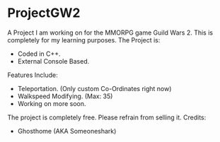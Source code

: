 # ProjectGW2
A Project I am working on for the MMORPG game Guild Wars 2. This is completely for my learning purposes. The Project is:
- Coded in C++.
- External Console Based.

Features Include:
- Teleportation. (Only custom Co-Ordinates right now)
- Walkspeed Modifying. (Max: 35)
- Working on more soon.

The project is completely free. Please refrain from selling it.
Credits:
- Ghosthome (AKA Someoneshark)
